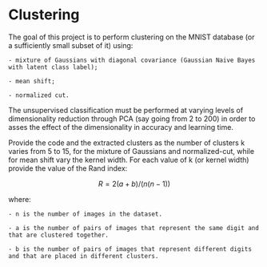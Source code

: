 # Clustering
The goal of this project is to perform clustering on the  MNIST database  (or a sufficiently small subset of it) using:

    - mixture of Gaussians with diagonal covariance (Gaussian Naive Bayes with latent class label);

    - mean shift;

    - normalized cut.

The unsupervised classification must be performed at varying levels of dimensionality reduction through PCA  (say going from 2 to 200) in order to asses the effect of the dimensionality in accuracy and learning time.

Provide the code and the extracted clusters as the number of clusters k varies from 5 to 15, for the mixture of Gaussians and normalized-cut, while for mean shift vary the kernel width. For each value of k (or kernel width) provide the value of the Rand index:

$$
R=2(a+b)/(n(n-1))
$$

where:

    - n is the number of images in the dataset.

    - a is the number of pairs of images that represent the same digit and that are clustered together.
    
    - b is the number of pairs of images that represent different digits and that are placed in different clusters.